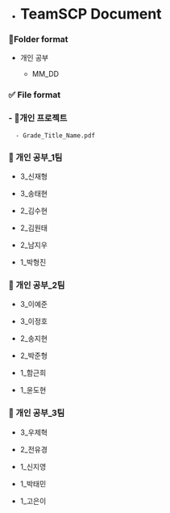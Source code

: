 - # TeamSCP Document
  

### 📁Folder format

- 개인 공부
  
  - MM_DD

### ✅ File format

### - 📕개인 프로젝트

```
  - Grade_Title_Name.pdf 
```

### 📙 개인 공부_1팀

- 3_신재형
  
- 3_송태현

- 2_김수현
  
- 2_김원태
  
- 2_남지우
  
- 1_박형진
  
### 📙 개인 공부_2팀

- 3_이예준

- 3_이정호

- 2_송지현

- 2_박준형

- 1_함근희

- 1_윤도현

### 📙 개인 공부_3팀

- 3_우제혁

- 2_전유경

- 1_신지영

- 1_박태민

- 1_고은이
